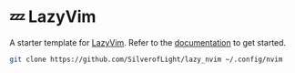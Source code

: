 # 💤 LazyVim

A starter template for [LazyVim](https://github.com/LazyVim/LazyVim).
Refer to the [documentation](https://lazyvim.github.io/installation) to get started.

```bash
git clone https://github.com/SilverofLight/lazy_nvim ~/.config/nvim
```
